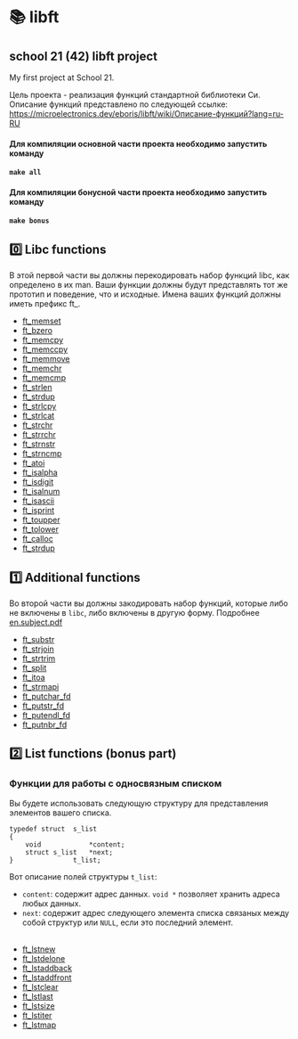 # 📚 libft

## school 21 (42) libft project

My first project at School 21.

Цель проекта - реализация функций стандартной библиотеки Си.
Описание функций представлено по следующей ссылке:
https://microelectronics.dev/eboris/libft/wiki/Описание-функций?lang=ru-RU

#### Для компиляции основной части проекта необходимо запустить команду <br>
#### ```make all```  <br> 

#### Для компиляции бонусной части проекта необходимо запустить команду <br>
#### ```make bonus```  <br>

## 0️⃣ Libc functions

В этой первой части вы должны перекодировать набор функций libc, как определено в их man.
Ваши функции должны будут представлять тот же прототип и поведение, что и исходные.
Имена ваших функций должны иметь префикс ft_. 

* [ft_memset](/libft/ft_memset.c)
* [ft_bzero](/libft/ft_bzero.c)
* [ft_memcpy](/libft/ft_memcpy.c)
* [ft_memccpy](/libft/ft_memccpy.c)
* [ft_memmove](/libft/ft_memmove.c)
* [ft_memchr](/libft/ft_memchr.c)
* [ft_memcmp](/libft/ft_memcmp.c)
* [ft_strlen](/libft/ft_strlen.c)
* [ft_strdup](/libft/ft_strdup.c)
* [ft_strlcpy](/libft/ft_strlcpy.c)
* [ft_strlcat](/libft/ft_strlcat.c)
* [ft_strchr](/libft/ft_strchr.c)
* [ft_strrchr](/libft/ft_strrchr.c)
* [ft_strnstr](/libft/ft_strnstr.c)
* [ft_strncmp](/libft/ft_strncmp.c)
* [ft_atoi](/libft/ft_atoi.c)
* [ft_isalpha](/libft/ft_isalpha.c)
* [ft_isdigit](/libft/ft_isdigit.c)
* [ft_isalnum](/libft/ft_isalnum.c)
* [ft_isascii](/libft/ft_isascii.c)
* [ft_isprint](/libft/ft_isprint.c)
* [ft_toupper](/libft/ft_toupper.c)
* [ft_tolower](/libft/ft_tolower.c)
* [ft_calloc](/libft/ft_calloc.c)
* [ft_strdup](/libft/ft_strdup.c)

## 1️⃣ Additional functions
Во второй части вы должны закодировать набор функций, которые либо не включены в `libc`, либо включены в другую форму.
Подробнее [en.subject.pdf](/en.subject.pdf)

* [ft_substr](/libft/ft_substr.c)
* [ft_strjoin](/libft/ft_strjoin.c)
* [ft_strtrim](/libft/ft_strtrim.c)
* [ft_split](/libft/ft_split.c)
* [ft_itoa](/libft/ft_itoa.c)
* [ft_strmapi](/libft/ft_strmapi.c)
* [ft_putchar_fd](/libft/ft_putchar_fd.c)
* [ft_putstr_fd](/libft/ft_putstr_fd.c)
* [ft_putendl_fd](/libft/ft_putendl_fd.c)
* [ft_putnbr_fd](/libft/ft_putnbr_fd.c)

## 2️⃣ List functions (bonus part)

### Функции для работы с односвязным списком

Вы будете использовать следующую структуру для представления элементов вашего списка.

```
typedef struct  s_list
{
    void            *content;
    struct s_list   *next;
}               t_list;
```

Вот описание полей структуры `t_list`:

- `content`: содержит адрес данных. `void *` позволяет хранить адреса любых данных.
- `next`: содержит адрес следующего элемента списка связаных между собой структур или `NULL`, если это последний элемент.</br>
  </br>
* [ft_lstnew](/libft/ft_lstnew.c)
* [ft_lstdelone](/libft/ft_lstdelone.c)
* [ft_lstaddback](/libft/ft_lstadd_back.c)
* [ft_lstaddfront](/libft/ft_lstadd_front.c)
* [ft_lstclear](/libft/ft_lstclear.c)
* [ft_lstlast](/libft/ft_lstlast.c)
* [ft_lstsize](/libft/ft_lstsize.c)
* [ft_lstiter](/libft/ft_lstiter.c)
* [ft_lstmap](/libft/ft_lstmap.c)
